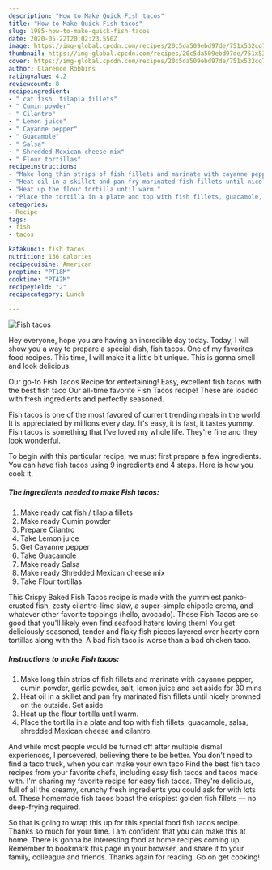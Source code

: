 ```yaml
---
description: "How to Make Quick Fish tacos"
title: "How to Make Quick Fish tacos"
slug: 1985-how-to-make-quick-fish-tacos
date: 2020-05-22T20:02:23.550Z
image: https://img-global.cpcdn.com/recipes/20c5da509ebd97de/751x532cq70/fish-tacos-recipe-main-photo.jpg
thumbnail: https://img-global.cpcdn.com/recipes/20c5da509ebd97de/751x532cq70/fish-tacos-recipe-main-photo.jpg
cover: https://img-global.cpcdn.com/recipes/20c5da509ebd97de/751x532cq70/fish-tacos-recipe-main-photo.jpg
author: Clarence Robbins
ratingvalue: 4.2
reviewcount: 8
recipeingredient:
- " cat fish  tilapia fillets"
- " Cumin powder"
- " Cilantro"
- " Lemon juice"
- " Cayanne pepper"
- " Guacamole"
- " Salsa"
- " Shredded Mexican cheese mix"
- " Flour tortillas"
recipeinstructions:
- "Make long thin strips of fish fillets and marinate with cayanne pepper, cumin powder, garlic powder, salt, lemon juice and set aside for 30 mins"
- "Heat oil in a skillet and pan fry marinated fish fillets until nicely browned on the outside. Set aside"
- "Heat up the flour tortilla until warm."
- "Place the tortilla in a plate and top with fish fillets, guacamole, salsa, shredded Mexican cheese and cilantro."
categories:
- Recipe
tags:
- fish
- tacos

katakunci: fish tacos 
nutrition: 136 calories
recipecuisine: American
preptime: "PT18M"
cooktime: "PT42M"
recipeyield: "2"
recipecategory: Lunch

---
```



![Fish tacos](https://img-global.cpcdn.com/recipes/20c5da509ebd97de/751x532cq70/fish-tacos-recipe-main-photo.jpg)

Hey everyone, hope you are having an incredible day today. Today, I will show you a way to prepare a special dish, fish tacos. One of my favorites food recipes. This time, I will make it a little bit unique. This is gonna smell and look delicious.

Our go-to Fish Tacos Recipe for entertaining! Easy, excellent fish tacos with the best fish taco Our all-time favorite Fish Tacos recipe! These are loaded with fresh ingredients and perfectly seasoned.

Fish tacos is one of the most favored of current trending meals in the world. It is appreciated by millions every day. It's easy, it is fast, it tastes yummy. Fish tacos is something that I've loved my whole life. They're fine and they look wonderful.


To begin with this particular recipe, we must first prepare a few ingredients. You can have fish tacos using 9 ingredients and 4 steps. Here is how you cook it.

<!--inarticleads1-->

##### The ingredients needed to make Fish tacos:

1. Make ready  cat fish / tilapia fillets
1. Make ready  Cumin powder
1. Prepare  Cilantro
1. Take  Lemon juice
1. Get  Cayanne pepper
1. Take  Guacamole
1. Make ready  Salsa
1. Make ready  Shredded Mexican cheese mix
1. Take  Flour tortillas


This Crispy Baked Fish Tacos recipe is made with the yummiest panko-crusted fish, zesty cilantro-lime slaw, a super-simple chipotle crema, and whatever other favorite toppings (hello, avocado). These Fish Tacos are so good that you&#39;ll likely even find seafood haters loving them! You get deliciously seasoned, tender and flaky fish pieces layered over hearty corn tortillas along with the. A bad fish taco is worse than a bad chicken taco. 

<!--inarticleads2-->

##### Instructions to make Fish tacos:

1. Make long thin strips of fish fillets and marinate with cayanne pepper, cumin powder, garlic powder, salt, lemon juice and set aside for 30 mins
1. Heat oil in a skillet and pan fry marinated fish fillets until nicely browned on the outside. Set aside
1. Heat up the flour tortilla until warm.
1. Place the tortilla in a plate and top with fish fillets, guacamole, salsa, shredded Mexican cheese and cilantro.


And while most people would be turned off after multiple dismal experiences, I persevered, believing there to be better. You don&#39;t need to find a taco truck, when you can make your own taco Find the best fish taco recipes from your favorite chefs, including easy fish tacos and tacos made with. I&#39;m sharing my favorite recipe for easy fish tacos. They&#39;re delicious, full of all the creamy, crunchy fresh ingredients you could ask for with lots of. These homemade fish tacos boast the crispiest golden fish fillets — no deep-frying required. 

So that is going to wrap this up for this special food fish tacos recipe. Thanks so much for your time. I am confident that you can make this at home. There is gonna be interesting food at home recipes coming up. Remember to bookmark this page in your browser, and share it to your family, colleague and friends. Thanks again for reading. Go on get cooking!
